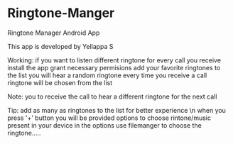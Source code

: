 # Ringtone-Manger
Ringtone Manager Android App

This app is developed by Yellappa S 

Working:
if you want to listen different ringtone for every call you receive 
install the app grant necessary permisions
add your favorite ringtones to the list
you will hear a random ringtone every time you receive a call
ringtone will be chosen from the list

Note: you to receive the call to hear a different ringtone for the next call

Tip: add as many as ringtones to the list for better experience \n
 when you press '+' button you will be provided options to 
 choose rintone/music present in your device  in the options
 use filemanger to choose the ringtone.....
